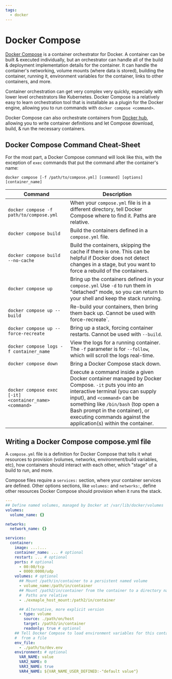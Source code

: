 ```yaml
---
tags:
  - docker
---
```


# Docker Compose

[Docker Compose](https://docs.docker.com/compose/) is a container orchestrator for Docker. A container can be built & executed individually, but an orchestrator can handle all of the build & deployment implementation details for the container. It can handle the container's networking, volume mounts (where data is stored), building the container, running it, environment variables for the container, links to other containers, and more.

Container orchestration can get very complex very quickly, especially with lower level orchestrators like Kubernetes. Docker Compose is a relatively easy to learn orchestration tool that is installable as a plugin for the Docker engine, allowing you to run commands with `docker compose <command>`.

Docker Compose can also orchestrate containers from [Docker hub](https://hub.docker.com), allowing you to write container definitions and let Compose download, build, & run the necessary containers.

## Docker Compose Command Cheat-Sheet

For the most part, a Docker Compose command will look like this, with the exception of `exec` commands that put the command after the container's name:

```shell title="Docker Compose syntax" linenums="1"
docker compose [-f /path/to/compose.yml] [command] [options] [container_name]
```

| Command                                                | Description                                                                                                                                                                                                                                                                                                          |
| ------------------------------------------------------ | -------------------------------------------------------------------------------------------------------------------------------------------------------------------------------------------------------------------------------------------------------------------------------------------------------------------- |
| `docker compose -f path/to/compose.yml`                | When your `compose.yml` file is in a different directory, tell Docker Compose where to find it. Paths are relative.                                                                                                                                                                                                  |
| `docker compose build`                                 | Build the containers defined in a `compose.yml` file.                                                                                                                                                                                                                                                                |
| `docker compose build --no-cache`                      | Build the containers, skipping the cache if there is one. This can be helpful if Docker does not detect changes in a stage, but you want to force a rebuild of the containers.                                                                                                                                       |
| `docker compose up`                                    | Bring up the containers defined in your `compose.yml` Use `-d` to run them in "detached" mode, so you can return to your shell and keep the stack running.                                                                                                                                                           |
| `docker compose up --build`                            | Re-build your containers, then bring them back up. Cannot be used with force-recreate`.                                                                                                                                                                                                                              |
| `docker compose up --force-recreate`                   | Bring up a stack, forcing container restarts. Cannot be used with `--build`.                                                                                                                                                                                                                                         |
| `docker compose logs -f container_name`                | View the logs for a running container. The `-f` parameter is for `--follow`, which will scroll the logs real-time.                                                                                                                                                                                                   |
| `docker compose down`                                  | Bring a Docker Compose stack down.                                                                                                                                                                                                                                                                                   |
| `docker compose exec [-it] <container_name> <command>` | Execute a command inside a given Docker container managed by Docker Compose. `-it` puts you into an interactive terminal (you can supply input), and `<command>` can be something like `/bin/bash` (top open a Bash prompt in the container), or executing commands against the application(s) within the container. |

## Writing a Docker Compose compose.yml file

A `compose.yml` file is a definition for Docker Compose that tells it what resources to provision (volumes, networks, environment/build variables, etc), how containers should interact with each other, which "stage" of a build to run, and more.

Compose files require a `services:` section, where your container services are defined. Other options sections, like `volumes:` and `networks:`, define other resources Docker Compose should provision when it runs the stack.

```yml title="compose.yml skeleton" linenums="1"
---
## Define named volumes, managed by Docker at /var/lib/docker/volumes
volumes:
  volume_name: {}

networks:
  network_name: {}

services:
  container:
    image: ...:...
    container_name: ... # optional
    restart: ... # optional
    ports: # optional
      - 00:00/tcp
      - 0000:0000/udp
    volumes: # optional
      ## Mount /path/in/container to a persistent named volume
      - volume_name:/path/in/container
      ## Mount /path2/in/container from the container to a directory named example_host_mount.
      #  Paths are relative
      - ./exmaple_host_mount:/path2/in/container

      ## Alternative, more explicit version
      - type: volume
        source: ./path/on/host
        target: /path3/in/container
        readonly: true # optional
    ## Tell Docker Compose to load environment variables for this container
    #  from a file
    env_file:
      - ./path/to/dev.env
    environment: # optional
      VAR_NAME: value
      VAR2_NAME: 0
      VAR3_NAME: true
      VAR4_NAME: ${VAR_NAME_USER_DEFINED:-"default value"}

```
